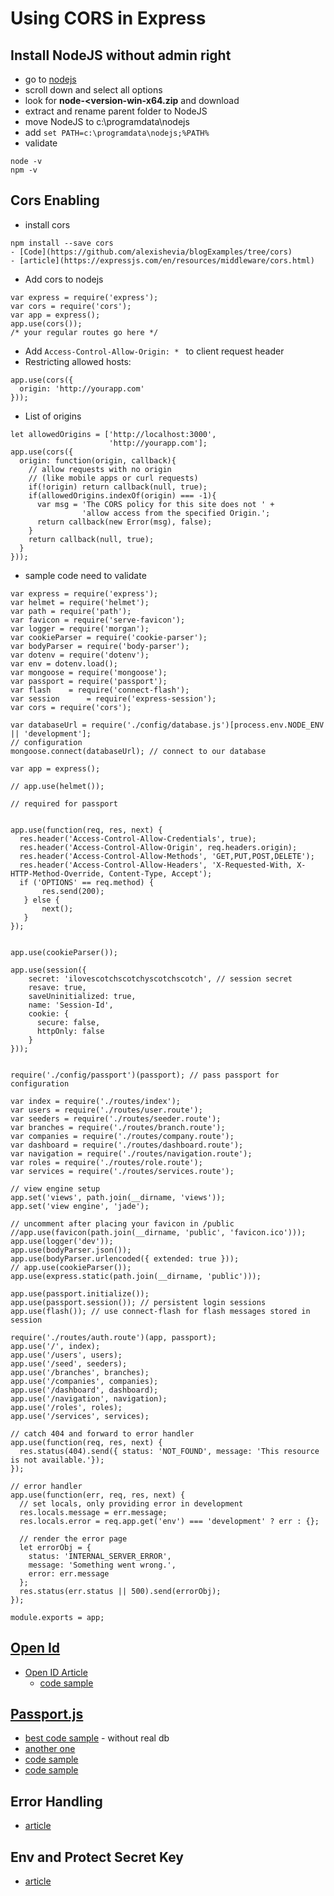 # Using CORS in Express
## Install NodeJS without admin right
- go to [nodejs](https://nodejs.org/en/download/)
- scroll down and select all options
- look for **node-<version-win-x64.zip** and download
- extract and rename parent folder to NodeJS
- move NodeJS to c:\programdata\nodejs
- add ```set PATH=c:\programdata\nodejs;%PATH%```
- validate
```
node -v
npm -v
```

## Cors Enabling
- install cors
```
npm install --save cors
- [Code](https://github.com/alexishevia/blogExamples/tree/cors)
- [article](https://expressjs.com/en/resources/middleware/cors.html)
```
- Add cors to nodejs
```
var express = require('express');
var cors = require('cors');
var app = express();
app.use(cors());
/* your regular routes go here */
```
- Add ```Access-Control-Allow-Origin: * ``` to client request header
- Restricting allowed hosts: 
```
app.use(cors({
  origin: 'http://yourapp.com'
}));
```
- List of origins
```
let allowedOrigins = ['http://localhost:3000',
                      'http://yourapp.com'];
app.use(cors({
  origin: function(origin, callback){
    // allow requests with no origin 
    // (like mobile apps or curl requests)
    if(!origin) return callback(null, true);
    if(allowedOrigins.indexOf(origin) === -1){
      var msg = 'The CORS policy for this site does not ' +
                'allow access from the specified Origin.';
      return callback(new Error(msg), false);
    }
    return callback(null, true);
  }
}));
```
- sample code need to validate
```
var express = require('express');
var helmet = require('helmet');
var path = require('path');
var favicon = require('serve-favicon');
var logger = require('morgan');
var cookieParser = require('cookie-parser');
var bodyParser = require('body-parser');
var dotenv = require('dotenv');
var env = dotenv.load();
var mongoose = require('mongoose');
var passport = require('passport');
var flash    = require('connect-flash');
var session      = require('express-session');
var cors = require('cors');

var databaseUrl = require('./config/database.js')[process.env.NODE_ENV || 'development'];
// configuration 
mongoose.connect(databaseUrl); // connect to our database

var app = express();

// app.use(helmet());

// required for passport


app.use(function(req, res, next) {
  res.header('Access-Control-Allow-Credentials', true);
  res.header('Access-Control-Allow-Origin', req.headers.origin);
  res.header('Access-Control-Allow-Methods', 'GET,PUT,POST,DELETE');
  res.header('Access-Control-Allow-Headers', 'X-Requested-With, X-HTTP-Method-Override, Content-Type, Accept');
  if ('OPTIONS' == req.method) {
       res.send(200);
   } else {
       next();
   }
});


app.use(cookieParser());

app.use(session({
    secret: 'ilovescotchscotchyscotchscotch', // session secret
    resave: true,
    saveUninitialized: true,
    name: 'Session-Id',
    cookie: {
      secure: false,
      httpOnly: false
    }
}));


require('./config/passport')(passport); // pass passport for configuration

var index = require('./routes/index');
var users = require('./routes/user.route');
var seeders = require('./routes/seeder.route');
var branches = require('./routes/branch.route');
var companies = require('./routes/company.route');
var dashboard = require('./routes/dashboard.route');
var navigation = require('./routes/navigation.route');
var roles = require('./routes/role.route');
var services = require('./routes/services.route');

// view engine setup
app.set('views', path.join(__dirname, 'views'));
app.set('view engine', 'jade');

// uncomment after placing your favicon in /public
//app.use(favicon(path.join(__dirname, 'public', 'favicon.ico')));
app.use(logger('dev'));
app.use(bodyParser.json());
app.use(bodyParser.urlencoded({ extended: true }));
// app.use(cookieParser());
app.use(express.static(path.join(__dirname, 'public')));

app.use(passport.initialize());
app.use(passport.session()); // persistent login sessions
app.use(flash()); // use connect-flash for flash messages stored in session

require('./routes/auth.route')(app, passport);
app.use('/', index);
app.use('/users', users);
app.use('/seed', seeders);
app.use('/branches', branches);
app.use('/companies', companies);
app.use('/dashboard', dashboard);
app.use('/navigation', navigation);
app.use('/roles', roles);
app.use('/services', services);

// catch 404 and forward to error handler
app.use(function(req, res, next) {
  res.status(404).send({ status: 'NOT_FOUND', message: 'This resource is not available.'});
});

// error handler
app.use(function(err, req, res, next) {
  // set locals, only providing error in development
  res.locals.message = err.message;
  res.locals.error = req.app.get('env') === 'development' ? err : {};

  // render the error page
  let errorObj = { 
    status: 'INTERNAL_SERVER_ERROR',
    message: 'Something went wrong.',
    error: err.message
  };
  res.status(err.status || 500).send(errorObj);
});

module.exports = app;
```
## [Open Id](https://openidconnect.net/)
- [Open ID Article](https://codeburst.io/how-to-implement-openid-authentication-with-openid-client-and-passport-in-node-js-43d020121e87)
  - [code sample](https://github.com/goranlisak/openid-connect-sample)
  
## [Passport.js](http://www.passportjs.org/)
- [best code sample](https://github.com/passport/express-4.x-local-example) - without real db 
- [another one](https://www.geeksforgeeks.org/nodejs-authentication-using-passportjs-and-passport-local-mongoose/)
- [code sample](https://github.com/goranlisak/openid-connect-sample)
- [code sample](https://gist.github.com/danwit/e0a7c5ad57c9ce5659d2)

## Error Handling
- [article](https://zellwk.com/blog/express-errors/)

## Env and Protect Secret Key
- [article](https://zellwk.com/blog/environment-variables/)
